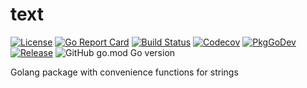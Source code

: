# text

[![License](https://img.shields.io/github/license/gonvenience/text.svg)](https://github.com/gonvenience/text/blob/main/LICENSE)
[![Go Report Card](https://goreportcard.com/badge/github.com/gonvenience/text)](https://goreportcard.com/report/github.com/gonvenience/text)
[![Build Status](https://travis-ci.org/gonvenience/text.svg?branch=main)](https://travis-ci.org/gonvenience/text)
[![Codecov](https://img.shields.io/codecov/c/github/gonvenience/text/main.svg)](https://codecov.io/gh/gonvenience/text)
[![PkgGoDev](https://pkg.go.dev/badge/github.com/gonvenience/text)](https://pkg.go.dev/github.com/gonvenience/text)
[![Release](https://img.shields.io/github/release/gonvenience/text.svg)](https://github.com/gonvenience/text/releases/latest)
![GitHub go.mod Go version](https://img.shields.io/github/go-mod/go-version/gonvenience/text)

Golang package with convenience functions for strings
